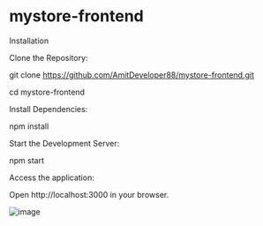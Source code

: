 # mystore-frontend
Installation

Clone the Repository:

git clone https://github.com/AmitDeveloper88/mystore-frontend.git

cd mystore-frontend

Install Dependencies:

npm install


Start the Development Server:

npm start

Access the application:

Open http://localhost:3000 in your browser.


![image](https://github.com/user-attachments/assets/46026a2d-0552-48bb-ba7e-eee089f6c62c)

